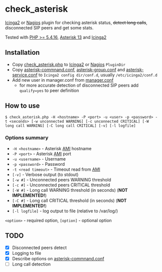 # check_asterisk

[Icinga2](https://www.icinga.com/) or [Nagios](https://www.nagios.org/) plugin for checking asterisk status, ~~detect long calls~~, disconnected SIP peers and get some stats.

Tested with [PHP >= 5.4.16](http://php.net/), [Asterisk 13](https://www.asterisk.org/) and [Icinga2](https://www.icinga.com/)

## Installation

- Copy [check_asterisk.php](check_asterisk.php) to [Icinga2](https://www.icinga.com/) or [Nagios](https://www.nagios.org/) `PluginDir`
- Copy [asterisk-commnand.conf](icinga/asterisk-command.conf), [asterisk-group.conf](icinga/asterisk-group.conf) and [asterisk-service.conf](icinga/asterisk-service.conf) to `Icinga2 config dir/conf.d`, usually `/etc/icinga2/conf.d`
- Add new user in manager.conf from [manager.conf](asterisk/manager.conf)
  - for more accurate detection of disconnected SIP peers add `qualify=yes` to peer definition

## How to use
```
$ check_asterisk.php -H <hostname> -P <port> -u <user> -p <password> -t <seconds> [-w unconnected WARNING] [-c unconnected CRITICAL] [-W long call WARNING] [-C long call CRITICAL] [-v] [-l logfile]
```

### Options summary
- `-H <hostname>` - Asterisk [AMI](https://wiki.asterisk.org/wiki/pages/viewpage.action?pageId=4817239) hostname
- `-P <port>` - Asterisk [AMI](https://wiki.asterisk.org/wiki/pages/viewpage.action?pageId=4817239) port
- `-u <username>` - Username
- `-p <password>` - Password
- `-t <read timeout>` - Timeout read from [AMI](https://wiki.asterisk.org/wiki/pages/viewpage.action?pageId=4817239)
- `[-v]` - Verbose output (to stdout)
- `[-w #]` - Unconnected peers WARNING threshold
- `[-c #]` - Unconnected peers CRITICAL threshold
- `[-W #]` - Long call WARNING threshold (in seconds) (**NOT IMPLEMENTED!**)
- `[-C #]` - Long call CRITICAL threshold (in seconds) (**NOT IMPLEMENTED!**)
- `[-l logfile]` - log output to file (relative to /var/log/)

`<option>` - required option, `[option]` - optional option

## TODO
- [x] Disconnected peers detect
- [x] Logging to file
- [x] Describe options on [asterisk-commnand.conf](icinga/asterisk-commnand.conf)
- [ ] Long call detection
